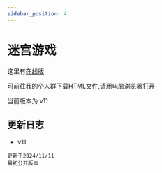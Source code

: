```yaml
---
sidebar_position: 4
---
```


# 迷宫游戏

这里有<a href="/mazegame.html">在线版</a>

可前往[我的个人群](https://qm.qq.com/q/bImTc3BPsA)下载HTML文件,请用电脑浏览器打开

当前版本为 v11

## 更新日志

- v11

```
更新于2024/11/11
最初公开版本
```